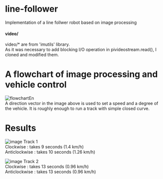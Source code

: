 # line-follower
Implementation of a line follwer robot based on image processing

#### video/
video/* are from 'imutils' library.  
As it was necessary to add blocking I/O operation in pivideostream.read(), I cloned and modified them.  

# A flowchart of image processing and vehicle control
![flowchartEn](https://user-images.githubusercontent.com/48780754/100902173-fec07100-3507-11eb-8bb4-0fd6fb4a758f.png)  
A direction vector in the image above is used to set a speed and a degree of the vehicle. It is roughly enough to run a track with simple closed curve.

# Results
![image](https://user-images.githubusercontent.com/48780754/100899909-ab4d2380-3505-11eb-8a78-92a194e4922b.png)
Track 1  
Clockwise : takes 9 seconds (1.4 km/h)  
Anticlockwise : takes 10 seconds (1.26 km/h)  

![image](https://user-images.githubusercontent.com/48780754/100899953-b30cc800-3505-11eb-91ef-c3c6bf54a81f.png)
Track 2  
Clockwise : takes 13 seconds (0.96 km/h)  
Anticlockwise : takes 13 seconds (0.96 km/h)  
